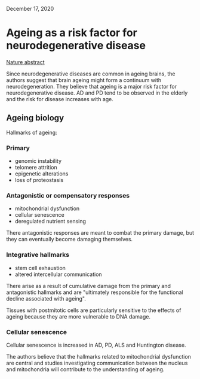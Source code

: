December 17, 2020

# Ageing as a risk factor for neurodegenerative disease


[Nature abstract](https://www.nature.com/articles/s41582-019-0244-7)

Since neurodegenerative diseases are common in ageing brains, the authors
suggest that brain ageing might form a continuum with neurodegeneration. They
believe that ageing is a major risk factor for neurodegenerative disease. AD and
PD tend to be observed in the elderly and the risk for disease increases with
age.

## Ageing biology

Hallmarks of ageing: 

### Primary

 - genomic instability
 - telomere attrition
 - epigenetic alterations
 - loss of proteostasis

### Antagonistic or compensatory responses

 - mitochondrial dysfunction
 - cellular senescence
 - deregulated nutrient sensing

There antagonistic responses are meant to combat the primary damage, but they
can eventually become damaging themselves.

### Integrative hallmarks

 - stem cell exhaustion
 - altered intercellular communication

There arise as a result of cumulative damage from the primary and antagonistic
hallmarks and are "ultimately responsible for the functional decline associated
with ageing".

Tissues with postmitotic cells are particularly sensitive to the effects of
ageing because they are more vulnerable to DNA damage. 

### Cellular senescence

Cellular senescence is increased in AD, PD, ALS and Huntington disease. 

The authors believe that the hallmarks related to mitochondrial dysfunction are
central and studies investigating communication between the nucleus and
mitochondria will contribute to the understanding of ageing.
